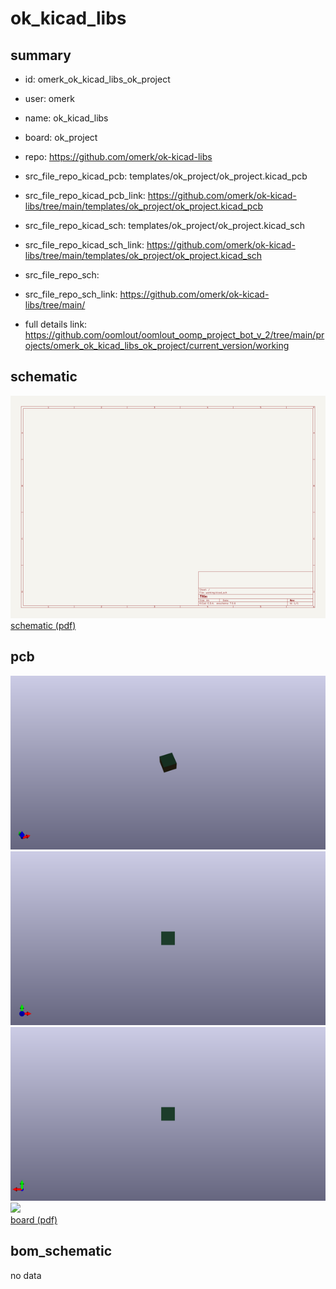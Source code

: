 # ok_kicad_libs
 
## summary 
* id: omerk_ok_kicad_libs_ok_project
* user: omerk
* name: ok_kicad_libs
* board: ok_project
* repo: https://github.com/omerk/ok-kicad-libs
* src_file_repo_kicad_pcb: templates/ok_project/ok_project.kicad_pcb
* src_file_repo_kicad_pcb_link: https://github.com/omerk/ok-kicad-libs/tree/main/templates/ok_project/ok_project.kicad_pcb
* src_file_repo_kicad_sch: templates/ok_project/ok_project.kicad_sch
* src_file_repo_kicad_sch_link: https://github.com/omerk/ok-kicad-libs/tree/main/templates/ok_project/ok_project.kicad_sch

* src_file_repo_sch: 
* src_file_repo_sch_link: https://github.com/omerk/ok-kicad-libs/tree/main/
* full details link: https://github.com/oomlout/oomlout_oomp_project_bot_v_2/tree/main/projects/omerk_ok_kicad_libs_ok_project/current_version/working  

## schematic  
![](working_schematic_600.png)  
[schematic (pdf)](working_schematic.pdf) 






















## pcb  
![](working_3d_600.png) 
![](working_3d_front_600.png)  
![](working_3d_back_600.png)  
![](working_600.png)  
[board (pdf)](working.pdf)  


## bom_schematic
no data


